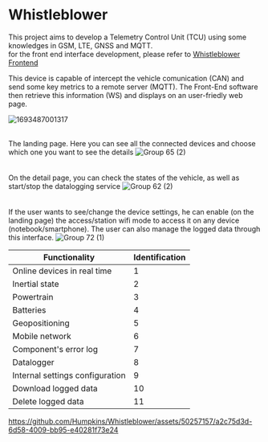# Whistleblower
This project aims to develop a Telemetry Control Unit (TCU) using some knowledges in GSM, LTE, GNSS and MQTT.
<br />for the front end interface development, please refer to [Whistleblower Frontend](https://github.com/Humpkins/Whissleblower_Frontend)

This device is capable of intercept the vehicle comunication (CAN) and send some key metrics to a remote server (MQTT). The Front-End software then retrieve this information (WS) and displays on an user-friedly web page.

![1693487001317](https://github.com/Humpkins/Whistleblower/assets/50257157/eb34f7ab-cdd8-463e-8173-a05086b34b67)

<br />The landing page. Here you can see all the connected devices and choose which one you want to see the details
![Group 65 (2)](https://github.com/Humpkins/Whistleblower/assets/50257157/08f10123-6de5-41a2-b9dd-bfe77aec145d)
<br /><br /><br />On the detail page, you can check the states of the vehicle, as well as start/stop the datalogging service
![Group 62 (2)](https://github.com/Humpkins/Whistleblower/assets/50257157/c43104bc-8864-4c87-a41c-7459c6ec7e8b)
<br /><br /><br />If the user wants to see/change the device settings, he can enable (on the landing page) the access/station wifi mode to access it on any device (notebook/smartphone). The user can also manage the logged data through this interface.
![Group 72 (1)](https://github.com/Humpkins/Whistleblower/assets/50257157/0cef7e6a-6063-4f0a-86a5-4bcedf411836)


| Functionality                                       | Identification |
|------------------------------------------------------|-------------- |
| Online devices in real time                         | 1            |
| Inertial state                                      | 2            |
| Powertrain                                          | 3            |
| Batteries                                           | 4            |
| Geopositioning                                      | 5            |
| Mobile network                                      | 6            |
| Component's error log                               | 7            |
| Datalogger                                          | 8            |
| Internal settings configuration                     | 9            |
| Download logged data                                | 10           |
| Delete logged data                                  | 11           |

https://github.com/Humpkins/Whistleblower/assets/50257157/a2c75d3d-6d58-4009-bb95-e40281f73e24
